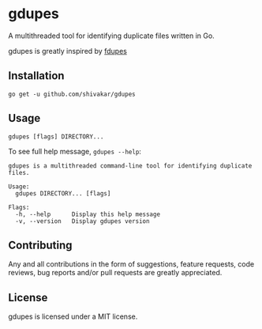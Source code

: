 # gdupes
A multithreaded tool for identifying duplicate files written in Go.

gdupes is greatly inspired by [fdupes](https://github.com/adrianlopezroche/fdupes)

## Installation

```
go get -u github.com/shivakar/gdupes
```

## Usage

```
gdupes [flags] DIRECTORY...
```

To see full help message, `gdupes --help`:

```
gdupes is a multithreaded command-line tool for identifying duplicate files.

Usage:
  gdupes DIRECTORY... [flags]

Flags:
  -h, --help      Display this help message
  -v, --version   Display gdupes version

```

## Contributing

Any and all contributions in the form of suggestions, feature requests, code reviews, bug reports and/or pull requests are greatly appreciated.

## License

gdupes is licensed under a MIT license.
